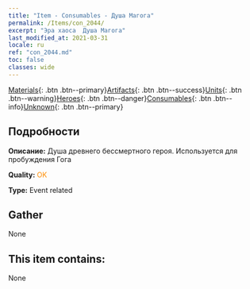 ```yaml
---
title: "Item - Consumables - Душа Магога"
permalink: /Items/con_2044/
excerpt: "Эра хаоса  Душа Магога"
last_modified_at: 2021-03-31
locale: ru
ref: "con_2044.md"
toc: false
classes: wide
---
```

 [Materials](/ru/Items/){: .btn .btn--primary}[Artifacts](/ru/Items/Artifacts/){: .btn .btn--success}[Units](/ru/Items/Units/){: .btn .btn--warning}[Heroes](/ru/Items/Heroes/){: .btn .btn--danger}[Consumables](/ru/Items/Consumables/){: .btn .btn--info}[Unknown](/ru/Items/Unknown/){: .btn .btn--primary}

## Подробности
 **Описание:** Душа древнего бессмертного героя. Используется для пробуждения Гога

 **Quality:** <span style="color: #FF8C00">OK</span>

 **Type:** Event related

## Gather

  None

## This item contains:

  None

